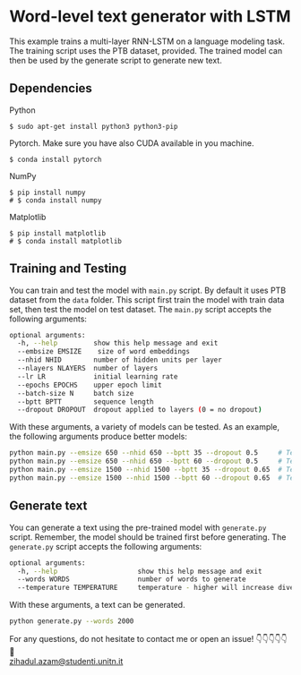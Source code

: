 # Word-level text generator with LSTM

This example trains a multi-layer RNN-LSTM on a language modeling task.
The training script uses the PTB dataset, provided.
The trained model can then be used by the generate script to generate new text.

## Dependencies

Python

```
$ sudo apt-get install python3 python3-pip
```

Pytorch. Make sure you have also CUDA available in you machine.

```
$ conda install pytorch
```

NumPy

```
$ pip install numpy
# $ conda install numpy
```

Matplotlib

```
$ pip install matplotlib
# $ conda install matplotlib
```

## Training and Testing

You can train and test the model with `main.py` script. By default it uses PTB dataset from the `data` folder.
This script first train the model with train data set, then test the model on test dataset.
The `main.py` script accepts the following arguments:

```bash
optional arguments:
  -h, --help         show this help message and exit
  --embsize EMSIZE    size of word embeddings
  --nhid NHID        number of hidden units per layer
  --nlayers NLAYERS  number of layers
  --lr LR            initial learning rate
  --epochs EPOCHS    upper epoch limit
  --batch-size N     batch size
  --bptt BPTT        sequence length
  --dropout DROPOUT  dropout applied to layers (0 = no dropout)
```

With these arguments, a variety of models can be tested.
As an example, the following arguments produce better models:

```bash
python main.py --emsize 650 --nhid 650 --bptt 35 --dropout 0.5     # Test perplexity of 82.77
python main.py --emsize 650 --nhid 650 --bptt 60 --dropout 0.5     # Test perplexity of 84.61
python main.py --emsize 1500 --nhid 1500 --bptt 35 --dropout 0.65  # Test perplexity of 79.25
python main.py --emsize 1500 --nhid 1500 --bptt 60 --dropout 0.65  # Test perplexity of 82.64
```

## Generate text

You can generate a text using the pre-trained model with `generate.py` script. Remember, the model should be trained first before generating.
The `generate.py` script accepts the following arguments:

```bash
optional arguments:
  -h, --help                    show this help message and exit
  --words WORDS                 number of words to generate
  --temperature TEMPERATURE     temperature - higher will increase diversity
```

With these arguments, a text can be generated.

```bash
python generate.py --words 2000
```

For any questions, do not hesitate to contact me or open an issue! :point_down::point_down::point_down::point_down::point_down::mega:  
zihadul.azam@studenti.unitn.it
